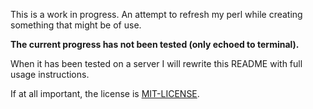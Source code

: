 This is a work in progress. An attempt to refresh my perl while creating something that might be of use.

**The current progress has not been tested (only echoed to terminal).**

When it has been tested on a server I will rewrite this README with full usage instructions.

If at all important, the license is [MIT-LICENSE](MIT-LICENSE.txt).
